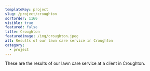 ```yaml
---
templateKey: project
slug: /project/croughton
sortorder: 1160
visible: true
featured: false
title: Croughton
featuredimage: /img/croughton.jpeg
alt: Results of our lawn care service in Croughton
category:
  - project
---
```

These are the results of our lawn care service at a client in Croughton.


